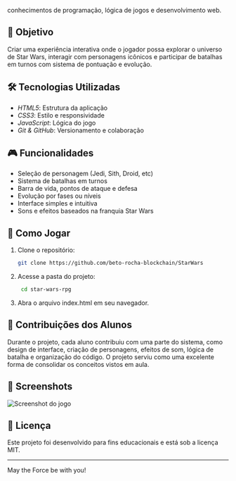 conhecimentos de programação, lógica de jogos e desenvolvimento web.

## 🎯 Objetivo

Criar uma experiência interativa onde o jogador possa explorar o universo de Star Wars, interagir com personagens icônicos e participar de batalhas em turnos com sistema de pontuação e evolução.

## 🛠 Tecnologias Utilizadas

- *HTML5*: Estrutura da aplicação
- *CSS3*: Estilo e responsividade
- *JavaScript*: Lógica do jogo
- *Git & GitHub*: Versionamento e colaboração

## 🎮 Funcionalidades

- Seleção de personagem (Jedi, Sith, Droid, etc)
- Sistema de batalhas em turnos
- Barra de vida, pontos de ataque e defesa
- Evolução por fases ou níveis
- Interface simples e intuitiva
- Sons e efeitos baseados na franquia Star Wars

## 🚀 Como Jogar

1. Clone o repositório:
   ```bash
   git clone https://github.com/beto-rocha-blockchain/StarWars

2. Acesse a pasta do projeto:
   ```bash
    cd star-wars-rpg


3. Abra o arquivo index.html em seu navegador.



## 👥 Contribuições dos Alunos

Durante o projeto, cada aluno contribuiu com uma parte do sistema, como design de interface, criação de personagens, efeitos de som, lógica de batalha e organização do código. O projeto serviu como uma excelente forma de consolidar os conceitos vistos em aula.

## 📸 Screenshots

![Screenshot do jogo](assets/screenshot1.png)

## 📄 Licença

Este projeto foi desenvolvido para fins educacionais e está sob a licença MIT.


---

May the Force be with you!
